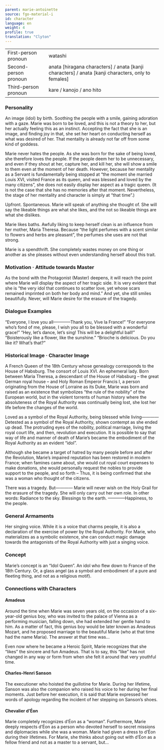 ```yaml
---
parent: marie-antoinette
source: fgo-material-i
id: character
language: en
weight: 4
profile: true
translation: "Clyton"
---
```


<table>
  <tr><td>First-person pronoun</td><td>watashi</td></tr>
  <tr><td>Second-person pronoun</td><td>anata [hiragana characters] / anata [kanji characters] / anata [kanji characters, only to females]</td></tr>
  <tr><td>Third-person pronoun</td><td>kare / kanojo / ano hito</td></tr>
</table>

### Personality

An image (idol) by birth. Soothing the people with a smile, gaining adoration with a gaze. Marie was born to be loved, and this is not a theory to her, but her actually feeling this as an instinct. Accepting the fact that she is an image, and finding joy in that, she set her heart on conducting herself as what was desired of her. That mentality is already not far off from some kind of goddess.

Marie never hates the people. As she was born for the sake of being loved, she therefore loves the people. If the people deem her to be unnecessary, and even if they shout at her, capture her, and kill her, she will show a smile to them even at the moment of her death. However, because her mentality as a Servant is fundamentally being stopped at “the moment she married Louis XVI, visited France as its queen, and was blessed and loved by the many citizens”, she does not easily display her aspect as a tragic queen. (It is not the case that she has no memories after that moment. Nevertheless, the stage of her mentality and character is simply at “that time”.)

Upfront. Spontaneous. Marie will speak of anything she thought of. She will say the likeable things are what she likes, and the not so likeable things are what she dislikes.

Marie likes baths. Awfully liking to keep herself clean is an influence from her mother, Maria Theresa. Because “the light perfumes with a scent similar to flowers and herbs are pleasant”, the perfumes she uses are not that strong.

Marie is a spendthrift. She completely wastes money on one thing or another as she pleases without even understanding herself about this trait.

### Motivation · Attitude towards Master

As the bond with the Protagonist (Master) deepens, it will reach the point where Marie will display the aspect of her tragic side. It is very evident that she is “the very idol that continues to scatter love, yet whose scars remained imprinted on both her body and mind.” And yet, she still smiles beautifully. Never, will Marie desire for the erasure of the tragedy.

### Dialogue Examples

“Everyone, I love you all————Thank you, Vive la France!”
“For everyone who’s fond of me, please, I wish you all to be blessed with a wonderful grace!”
“Hey, let’s dance, let’s sing! This will be a delightful ball!”
“Boisterously like a flower, like the sunshine.”
“Brioche is delicious. Do you like it? What’s that?”

### Historical Image · Character Image

A French Queen of the 18th Century whose genealogy corresponds to the House of Habsburg. The consort of Louis XVI. An ephemeral lady. Born between Maria Theresa, a descendant of the House of Habsburg – the great German royal house – and Holy Roman Emperor Francis I, a person originating from the House of Lorraine as its Duke, Marie was born and raised as an existence that symbolizes “the rule of the nobility” of the European world, but in the violent torrents of human history where the absoluteness of the Royal Authority was continually being lost, she lost her life before the changes of the world.

Loved as a symbol of the Royal Authority, being blessed while living————
Detested as a symbol of the Royal Authority, shown contempt as she ended up dead.
The protruding eyes of the nobility, political marriage, living the royal court life, and then, revolution and execution. It is possible to say that way of life and manner of death of Marie’s became the embodiment of the Royal Authority as an evident “idol”.

Although she became a target of hatred by many people before and after the Revolution, Marie’s impaired reputation has been restored in modern France; when famines came about, she would cut royal court expenses to make donations, she would personally request the nobles to provide support to the people, and so forth – Thus, it is being confirmed that she was a woman who thought of the citizens.

There was a tragedy. But————
Marie will never wish on the Holy Grail for the erasure of the tragedy. She will only carry out her own role. In other words:
Radiance to the sky. Blessings to the earth.
————Happiness, to the people.

### General Armaments

Her singing voice. While it is a voice that charms people, it is also a declaration of the exercise of power by the Royal Authority. For Marie, who materializes as a symbolic existence, she can conduct magic damage towards the antagonists of the Royal Authority with just a singing voice.

### Concept

Marie’s concept is an “Idol Queen”. An idol who flew down to France of the 18th Century. Or, a glass angel (as a symbol and embodiment of a pure and fleeting thing, and not as a religious motif).

### Connections with Characters

#### Amadeus

Around the time when Marie was seven years old, on the occasion of a six-year-old genius boy, who was invited to the palace of Vienna as a performing musician, falling down, she had extended her gentle hand to him. As a matter of fact, this genius boy would be later known as Amadeus Mozart, and he proposed marriage to the beautiful Marie (who at that time had the name Maria). The answer at that time was…

Even now where he became a Heroic Spirit, Marie recognizes that she “likes” the sincere and fun Amadeus. That is to say, this “like” has not changed in any way or form from when she felt it around that very youthful time.

#### Charles-Henri Sanson

The executioner who hoisted the guillotine for Marie. During her lifetime, Sanson was also the companion who raised his voice to her during her final moments. Just before her execution, it is said that Marie expressed her words of apology regarding the incident of her stepping on Sanson’s shoes.

#### Chevalier d’Éon

Marie completely recognizes d’Éon as a “woman”. Furthermore, Marie deeply respects d’Éon as a person who devoted herself to secret missions and diplomacies while she was a woman. Marie had given a dress to d’Éon during their lifetimes. For Marie, she thinks about going out with d’Éon as a fellow friend and not as a master to a servant, but…
